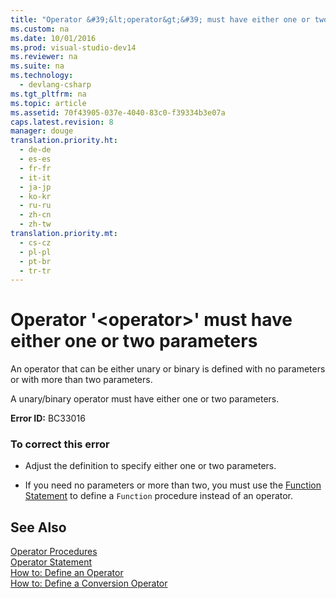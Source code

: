 ```yaml
---
title: "Operator &#39;&lt;operator&gt;&#39; must have either one or two parameters"
ms.custom: na
ms.date: 10/01/2016
ms.prod: visual-studio-dev14
ms.reviewer: na
ms.suite: na
ms.technology: 
  - devlang-csharp
ms.tgt_pltfrm: na
ms.topic: article
ms.assetid: 70f43905-037e-4040-83c0-f39334b3e07a
caps.latest.revision: 8
manager: douge
translation.priority.ht: 
  - de-de
  - es-es
  - fr-fr
  - it-it
  - ja-jp
  - ko-kr
  - ru-ru
  - zh-cn
  - zh-tw
translation.priority.mt: 
  - cs-cz
  - pl-pl
  - pt-br
  - tr-tr
---
```

# Operator &#39;&lt;operator&gt;&#39; must have either one or two parameters
An operator that can be either unary or binary is defined with no parameters or with more than two parameters.  
  
 A unary/binary operator must have either one or two parameters.  
  
 **Error ID:** BC33016  
  
### To correct this error  
  
-   Adjust the definition to specify either one or two parameters.  
  
-   If you need no parameters or more than two, you must use the [Function Statement](../Topic/Function%20Statement%20\(Visual%20Basic\).md) to define a `Function` procedure instead of an operator.  
  
## See Also  
 [Operator Procedures](../Topic/Operator%20Procedures%20\(Visual%20Basic\).md)   
 [Operator Statement](../Topic/Operator%20Statement.md)   
 [How to: Define an Operator](../Topic/How%20to:%20Define%20an%20Operator%20\(Visual%20Basic\).md)   
 [How to: Define a Conversion Operator](../Topic/How%20to:%20Define%20a%20Conversion%20Operator%20\(Visual%20Basic\).md)